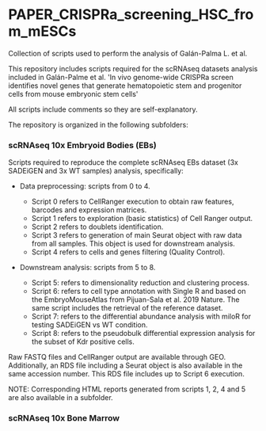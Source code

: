# PAPER_CRISPRa_screening_HSC_from_mESCs
Collection of scripts used to perform the analysis of Galán-Palma L. et al. 

This repository includes scripts required for the scRNAseq datasets analysis included in Galán-Palme et al. 
'In vivo genome-wide CRISPRa screen identifies novel genes that generate hematopoietic stem and progenitor cells from mouse embryonic stem cells' 

All scripts include comments so they are self-explanatory.

The repository is organized in the following subfolders:

### scRNAseq 10x Embryoid Bodies (EBs)

Scripts required to reproduce the complete scRNAseq EBs dataset (3x SADEiGEN and 3x WT samples) analysis, specifically:

- Data preprocessing: scripts from 0 to 4.
    - Script 0 refers to CellRanger execution to obtain raw features, barcodes and expression matrices. 
    - Script 1 refers to exploration (basic statistics) of Cell Ranger output.
    - Script 2 refers to doublets identification.
    - Script 3 refers to generation of main Seurat object with raw data from all samples. This object is used for downstream analysis.
    - Script 4 refers to cells and genes filtering (Quality Control).

- Downstream analysis: scripts from 5 to 8.
    - Script 5: refers to dimensionality reduction and clustering process.
    - Script 6: refers to cell type annotation with Single R and based on the EmbryoMouseAtlas from Pijuan-Sala et al. 2019 Nature. The same script includes the retrieval of the reference dataset.
    - Script 7: refers to the differential abundance analysis with miloR for testing SADEiGEN vs WT condition.
    - Script 8: refers to the pseudobulk differential expression analysis for the subset of Kdr positive cells.

Raw FASTQ files and CellRanger output are available through GEO. Additionally, an RDS file including a Seurat object is also available in the same accession number. This RDS file includes up to Script 6 execution.

NOTE: Corresponding HTML reports generated from scripts 1, 2, 4 and 5 are also available in a subfolder.

### scRNAseq 10x Bone Marrow
